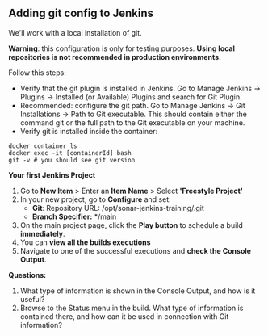 

## Adding git config to Jenkins

We'll work with a local installation of git. 

**Warning**: this configuration is only for testing purposes. **Using local repositories is not recommended in production environments.**

Follow this steps:

- Verify that the git plugin is installed in Jenkins. Go to Manage Jenkins → Plugins → Installed (or Available) Plugins and search for Git Plugin.
- Recommended: configure the git path. Go to Manage Jenkins → Git Installations → Path to Git executable. This should contain either the command git or the full path to the Git executable on your machine.
- Verify git is installed inside the container:

```
docker container ls
docker exec -it [containerId] bash
git -v # you should see git version
```

**Your first Jenkins Project**

1. Go to **New Item** > Enter an **Item Name** > Select **'Freestyle Project'**
2. In your new project, go to **Configure** and set:
	- **Git**: Repository URL: /opt/sonar-jenkins-training/.git
	- **Branch Specifier:** \*/main
3. On the main project page, click the **Play button** to schedule a build **immediately**.
4. You can **view all the builds executions**
5. Navigate to one of the successful executions and **check the Console Output**.

**Questions:** 
1. What type of information is shown in the Console Output, and how is it useful?	
2. Browse to the Status menu in the build. What type of information is contained there, and how can it be used in connection with Git information?



